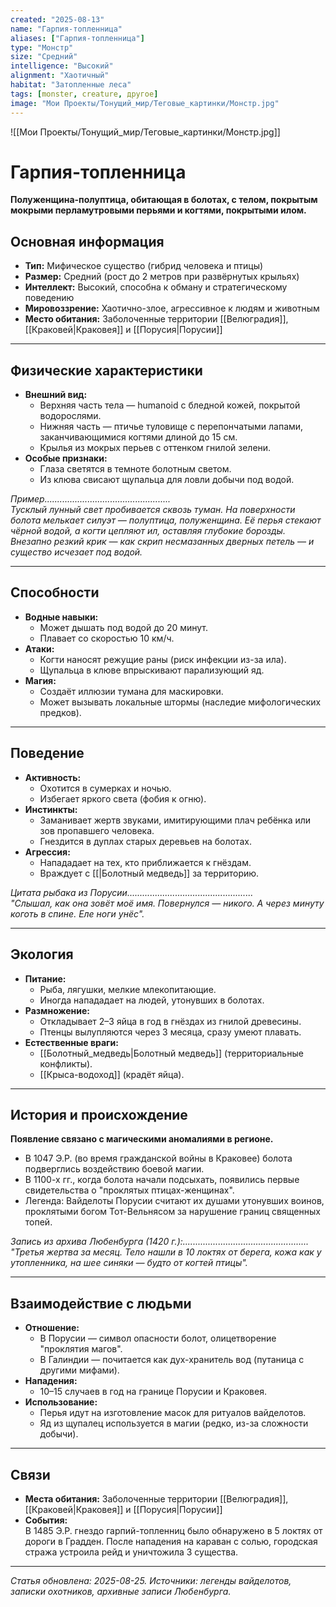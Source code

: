 ```yaml
---
created: "2025-08-13"
name: "Гарпия-топленница"
aliases: ["Гарпия-топленница"]
type: "Монстр"
size: "Средний"
intelligence: "Высокий"
alignment: "Хаотичный"
habitat: "Затопленные леса"
tags: [monster, creature, другое]
image: "Мои Проекты/Тонущий_мир/Теговые_картинки/Монстр.jpg"
---
```


![[Мои Проекты/Тонущий_мир/Теговые_картинки/Монстр.jpg]]
# Гарпия-топленница

**Полуженщина-полуптица, обитающая в болотах, с телом, покрытым мокрыми перламутровыми перьями и когтями, покрытыми илом.**

## Основная информация
- **Тип:** Мифическое существо (гибрид человека и птицы)  
- **Размер:** Средний (рост до 2 метров при развёрнутых крыльях)  
- **Интеллект:** Высокий, способна к обману и стратегическому поведению   
- **Мировоззрение:** Хаотично-злое, агрессивное к людям и животным 
- **Место обитания:** Заболоченные территории [[Велюградия]], [[Краковей|Краковея]] и [[Порусия|Порусии]]    

---

## Физические характеристики
- **Внешний вид:**  
  - Верхняя часть тела — humanoid с бледной кожей, покрытой водорослями.  
  - Нижняя часть — птичье туловище с перепончатыми лапами, заканчивающимися когтями длиной до 15 см.  
  - Крылья из мокрых перьев с оттенком гнилой зелени.  
- **Особые признаки:**  
  - Глаза светятся в темноте болотным светом.  
  - Из клюва свисают щупальца для ловли добычи под водой.  

*Пример..................................................*  
*Тусклый лунный свет пробивается сквозь туман. На поверхности болота мелькает силуэт — полуптица, полуженщина. Её перья стекают чёрной водой, а когти цепляют ил, оставляя глубокие борозды. Внезапно резкий крик — как скрип несмазанных дверных петель — и существо исчезает под водой.*

---

## Способности
- **Водные навыки:**  
  - Может дышать под водой до 20 минут.  
  - Плавает со скоростью 10 км/ч.  
- **Атаки:**  
  - Когти наносят режущие раны (риск инфекции из-за ила).  
  - Щупальца в клюве впрыскивают парализующий яд.  
- **Магия:**  
  - Создаёт иллюзии тумана для маскировки.  
  - Может вызывать локальные штормы (наследие мифологических предков).

---

## Поведение
- **Активность:**  
  - Охотится в сумерках и ночью.  
  - Избегает яркого света (фобия к огню).  
- **Инстинкты:**  
  - Заманивает жертв звуками, имитирующими плач ребёнка или зов пропавшего человека.  
  - Гнездится в дуплах старых деревьев на болотах.  
- **Агрессия:**  
  - Напададает на тех, кто приближается к гнёздам.  
  - Враждует с [[|Болотный медведь]] за территорию.  

*Цитата рыбака из Порусии..................................................*  
*"Слышал, как она зовёт моё имя. Повернулся — никого. А через минуту коготь в спине. Еле ноги унёс".*

---

## Экология
- **Питание:**  
  - Рыба, лягушки, мелкие млекопитающие.  
  - Иногда напададает на людей, утонувших в болотах.  
- **Размножение:**  
  - Откладывает 2–3 яйца в год в гнёздах из гнилой древесины.  
  - Птенцы вылупляются через 3 месяца, сразу умеют плавать.  
- **Естественные враги:**  
  - [[Болотный_медведь|Болотный медведь]] (территориальные конфликты).  
  - [[Крыса-водоход]] (крадёт яйца).  

---

## История и происхождение
**Появление связано с магическими аномалиями в регионе.**  
- В 1047 Э.Р. (во время гражданской войны в Краковее) болота подверглись воздействию боевой магии.  
- В 1100-х гг., когда болота начали подсыхать, появились первые свидетельства о "проклятых птицах-женщинах".  
- Легенда: Вайделоты Порусии считают их душами утонувших воинов, проклятыми богом Тот-Вельнясом за нарушение границ священных топей.  

*Запись из архива Любенбурга (1420 г.):..................................................*  
*"Третья жертва за месяц. Тело нашли в 10 локтях от берега, кожа как у утопленника, на шее синяки — будто от когтей птицы".*

---

## Взаимодействие с людьми
- **Отношение:**  
  - В Порусии — символ опасности болот, олицетворение "проклятия магов".  
  - В Галиндии — почитается как дух-хранитель вод (путаница с другими мифами).  
- **Нападения:**  
  - 10–15 случаев в год на границе Порусии и Краковея.  
- **Использование:**  
  - Перья идут на изготовление масок для ритуалов вайделотов.  
  - Яд из щупалец используется в магии (редко, из-за сложности добычи).  

---

## Связи
- **Места обитания:** Заболоченные территории [[Велюградия]], [[Краковей|Краковея]] и [[Порусия|Порусии]]    
- **События:**  
  В 1485 Э.Р. гнездо гарпий-топленниц было обнаружено в 5 локтях от дороги в Градден. После нападения на караван с солью, городская стража устроила рейд и уничтожила 3 существа.  

---

*Статья обновлена: 2025-08-25. Источники: легенды вайделотов, записки охотников, архивные записи Любенбурга.*